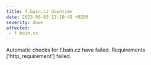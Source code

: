 ```yaml
---
title: f.bain.cz downtime
date: 2023-06-03 13:10:49 +0200
severity: down
affected:
 - f.bain.cz
---
```

Automatic checks for f.bain.cz have failed. Requirements ['http_requirement'] failed.

